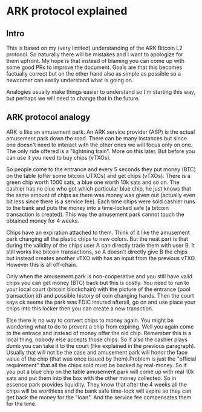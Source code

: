 # ARK protocol explained

## Intro

This is based on my (very limited) understanding of the ARK Bitcoin L2 protocol. So naturally there will be mistakes and I want to apologize
for them upfront. My hope is that instead of blaming you can come up with some good PRs to improve the document. Goals are that this
becomes factually correct but on the other hand also as simple as possible so a newcomer can easily understand what is going on.

Analogies usually make things easier to understand so I'm starting this way, but perhaps we will need to change that in the future.

## ARK protocol analogy

ARK is like an amusement park. An ARK service provider (ASP) is the actual amusement park down the road. There can be many instances but since one doesn't need to interact with the other ones we will focus only on one.
The only ride offered is a "lightning train". More on this later. But before you can use it you need to buy chips (vTXOs). 

So people come to the entrance and every 5 seconds they put money (BTC) on the table (offer some bitcoin UTXOs) and get chips (vTXOs). There is a green chip worth 1000 sats, a blue one worth 10k sats and so on.
The cashier has no clue who got which particular blue chip, he just knows that the same amount of chips as there was money was given out (actually even bit less since there is a service fee).
Each time chips were sold cashier runs to the bank and puts the money into a time-locked safe (a bitcoin transaction is created). This way the amusement park cannot touch the obtained money for 4 weeks.

Chips have an expiration attached to them. Think of it like the amusement park changing all the plastic chips to new colors. But the neat part is that during the validity of the chips user A can directly trade them with user B. It still works like bitcoin transactions, so A doesn't directly give B the chips but instead creates another vTXO with has an input from the previous vTXO. However this is all off-chain.

Only when the amusement park is non-cooperative and you still have valid chips you can get money (BTC) back but this is costly. You need to run to your local court (bitcoin blockchain) with the picture of the entrance (pool transaction id) and possible history of coin changing hands. Then the court says ok seems the park was FDIC insured afterall, go on and use place your chips into this locker then you can create a new transction.

Else there is no way to convert chips to money again. You might be wondering what to do to prevent a chip from expiring. Well you again come to the entrace and instead of money offer the old chip. Remember this is a local thing, nobody else
accepts those chips. So if also the cashier plays dumb you can take it to the court (like explained in the previous paragraph). Usually that will not be the case and amusement park will honor the face value of the chip (that was once issued by them).Problem is just the "official requirement" that all the chips sold must be backed by real-money. So if you put a blue chip on the table amusement park will come up with real 10k sats and put them into the box with the other money collected. So in essence park provides liquidity. They know that after the 4 weeks all the chips will be worthless and the bank safe time-lock will expire so they can get back the money for the "loan". And the service fee compensates them for the time.

